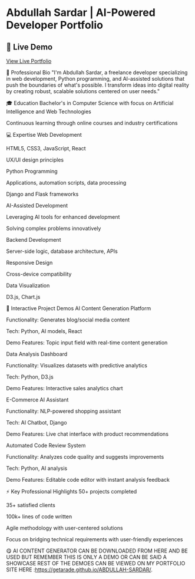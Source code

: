 # Abdullah Sardar | AI-Powered Developer Portfolio

## 🚀 Live Demo  
[View Live Portfolio](https://getarade.github.io/ABDULLAH-SARDAR/)

👤 Professional Bio
"I'm Abdullah Sardar, a freelance developer specializing in web development, Python programming, and AI-assisted solutions that push the boundaries of what's possible. I transform ideas into digital reality by creating robust, scalable solutions centered on user needs."

🎓 Education
Bachelor's in Computer Science with focus on Artificial Intelligence and Web Technologies

Continuous learning through online courses and industry certifications

💻 Expertise
Web Development

HTML5, CSS3, JavaScript, React

UX/UI design principles

Python Programming

Applications, automation scripts, data processing

Django and Flask frameworks

AI-Assisted Development

Leveraging AI tools for enhanced development

Solving complex problems innovatively

Backend Development

Server-side logic, database architecture, APIs

Responsive Design

Cross-device compatibility

Data Visualization

D3.js, Chart.js

🚀 Interactive Project Demos
AI Content Generation Platform

Functionality: Generates blog/social media content

Tech: Python, AI models, React

Demo Features: Topic input field with real-time content generation

Data Analysis Dashboard

Functionality: Visualizes datasets with predictive analytics

Tech: Python, D3.js

Demo Features: Interactive sales analytics chart

E-Commerce AI Assistant

Functionality: NLP-powered shopping assistant

Tech: AI Chatbot, Django

Demo Features: Live chat interface with product recommendations

Automated Code Review System

Functionality: Analyzes code quality and suggests improvements

Tech: Python, AI analysis

Demo Features: Editable code editor with instant analysis feedback

⚡ Key Professional Highlights
50+ projects completed

35+ satisfied clients

100k+ lines of code written

Agile methodology with user-centered solutions

Focus on bridging technical requirements with user-friendly experiences

😋 AI CONTENT GENERATOR CAN BE DOWNLOADED FROM HERE AND BE USED BUT REMEMBER THIS IS ONLY A DEMO OR CAN BE SAID A SHOWCASE REST OF THE DEMOES CAN BE VIEWED ON MY PORTFOLIO SITE HERE :https://getarade.github.io/ABDULLAH-SARDAR/.

